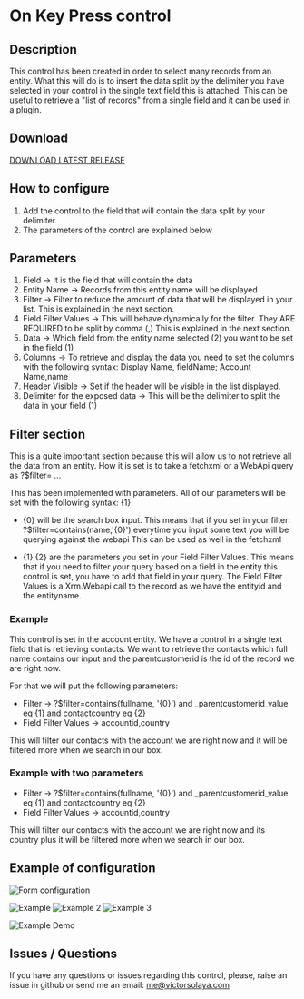 # On Key Press control

## Description

This control has been created in order to select many records from an entity.
What this will do is to insert the data split by the delimiter you have selected in your control in the single text field this is attached.
This can be useful to retrieve a "list of records" from a single field and it can be used in a plugin.

## Download

[DOWNLOAD LATEST RELEASE](https://github.com/victorsolaya/Multiselect_Records_PCF/releases/latest)

## How to configure

1. Add the control to the field that will contain the data split by your delimiter.
2. The parameters of the control are explained below

## Parameters

1. Field -> It is the field that will contain the data
2. Entity Name -> Records from this entity name will be displayed
3. Filter -> Filter to reduce the amount of data that will be displayed in your list. This is explained in the next section.
4. Field Filter Values -> This will behave dynamically for the filter. They ARE REQUIRED to be split by comma (,) This is explained in the next section.
5. Data -> Which field from the entity name selected (2) you want to be set in the field (1)
6. Columns -> To retrieve and display the data you need to set the columns with the following syntax: Display Name, fieldName; Account Name,name
7. Header Visible -> Set if the header will be visible in the list displayed.
8. Delimiter for the exposed data -> This will be the delimiter to split the data in your field (1)

## Filter section

This is a quite important section because this will allow us to not retrieve all the data from an entity.
How it is set is to take a fetchxml or a WebApi query as ?$filter= ...

This has been implemented with parameters. All of our parameters will be set with the following syntax: {1}

- {0} will be the search box input.
This means that if you set in your filter: ?$filter=contains(name,'{0}') everytime you input some text you will be querying against the webapi
This can be used as well in the fetchxml

- {1} {2} are the parameters you set in your Field Filter Values.
This means that if you need to filter your query based on a field in the entity this control is set, you have to add that field in your query.
The Field Filter Values is a Xrm.Webapi call to the record as we have the entityid and the entityname.

### Example

This control is set in the account entity.
We have a control in a single text field that is retrieving contacts.
We want to retrieve the contacts which full name contains our input and the parentcustomerid is the id of the record we are right now.

For that we will put the following parameters:
- Filter -> ?$filter=contains(fullname, '{0}') and _parentcustomerid_value eq {1} and contactcountry eq {2}
- Field Filter Values -> accountid,country

This will filter our contacts with the account we are right now and it will be filtered more when we search in our box.

### Example with two parameters

- Filter -> ?$filter=contains(fullname, '{0}') and _parentcustomerid_value eq {1} and contactcountry eq {2}
- Field Filter Values -> accountid,country

This will filter our contacts with the account we are right now and its country plus it will be filtered more when we search in our box.

## Example of configuration

![Form configuration](assets/configuration.png)

![Example](assets/example.png)
![Example 2](assets/example-2.png)
![Example 3](assets/example-3.png)

![Example Demo](assets/example-demo.gif)

## Issues / Questions

If you have any questions or issues regarding this control, please, raise an issue in github or send me an email: me@victorsolaya.com

